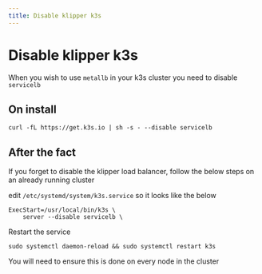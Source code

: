 ```yaml
---
title: Disable klipper k3s
---
```


# Disable klipper k3s

When you wish to use `metallb` in your k3s cluster you need to disable `servicelb`

## On install

```shell
curl -fL https://get.k3s.io | sh -s - --disable servicelb
```

## After the fact

If you forget to disable the klipper load balancer, follow the below steps on an already running cluster

edit `/etc/systemd/system/k3s.service` so it looks like the below

```shell
ExecStart=/usr/local/bin/k3s \
    server --disable servicelb \
```

Restart the service

```shell
sudo systemctl daemon-reload && sudo systemctl restart k3s
```

You will need to ensure this is done on every node in the cluster
